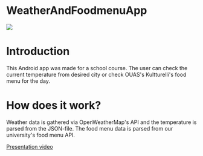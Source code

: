 # WeatherAndFoodmenuApp
![](https://user-images.githubusercontent.com/32328856/48061146-a6063900-e1c6-11e8-863e-a824ece5b5ac.png)

# Introduction
This Android app was made for a school course. The user can check the current temperature from desired city or check OUAS's Kultturelli's food menu for the day.

# How does it work?
Weather data is gathered via OpenWeatherMap's API and the temperature is parsed from the JSON-file. The food menu data is parsed from our university's food menu API.

[Presentation video](https://www.youtube.com/watch?v=7eWzyGUmz8w)

